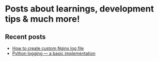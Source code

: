 # Posts about learnings, development tips & much more!

## Recent posts

- [How to create custom Nginx log file](posts/nginx-custom-log.md)
- [Python logging — a basic implementation](posts/python-logging-basic-implementation.md)
